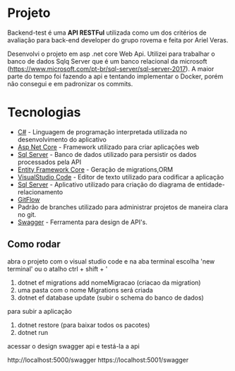 # Projeto

Backend-test é uma **API RESTFul** utilizada como um dos critérios de avaliação para back-end developer do grupo rovema e feita por Ariel Veras.

Desenvolvi o projeto em asp .net core Web Api. Utilizei para trabalhar o banco de dados Sqlq Server que é um banco relacional da microsoft (https://www.microsoft.com/pt-br/sql-server/sql-server-2017). A maior parte do tempo foi fazendo a api e tentando implementar o Docker, porém não consegui e em padronizar os commits.

# Tecnologias

 - [C#](https://docs.microsoft.com/pt-br/dotnet/csharp/) - Linguagem de programação
    interpretada utilizada no desenvolvimento do aplicativo 
 - [Asp Net Core](https://docs.microsoft.com/pt-br/aspnet/core/?view=aspnetcore-3.1) - Framework utilizado para criar
   aplicações web
 - [Sql Server](https://docs.microsoft.com/pt-br/sql/?view=sql-server-ver15) - Banco de dados utilizado
   para  persistir os dados processados pela API
 - [Entity Framework Core](https://docs.microsoft.com/pt-br/ef/core/) - Geração de migrations,ORM   
 - [VisualStudio Code](https://code.visualstudio.com/) - Editor de texto
   utilizado para codificar a aplicação
 - [Sql Server](https://docs.microsoft.com/pt-br/sql/?view=sql-server-ver15) - Aplicativo utilizado para criação
   do diagrama de entidade-relacionamento
 - [GitFlow](https://www.atlassian.com/git/tutorials/comparing-workflows/gitflow-workflow)
 - Padrão de branches utilizado para administrar projetos de maneira clara no git.
 - [Swagger](https://swagger.io/) - Ferramenta para design de API's.

## Como rodar

abra o projeto com o visual studio code e na aba terminal  escolha 'new terminal' ou o atalho ctrl + shift + '
1.  dotnet ef migrations add nomeMigracao (criacao da migration)
2.  uma pasta com o nome Migrations será criada
3.  dotnet ef database update (subir o schema do banco de dados)

para subir a aplicação

1. dotnet restore (para baixar todos os pacotes)
2. dotnet run

acessar o design swagger api e testá-la a api
 
http://localhost:5000/swagger
https://localhost:5001/swagger
